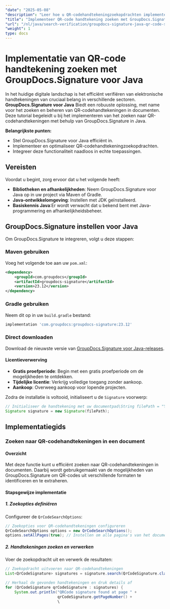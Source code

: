 ```yaml
---
"date": "2025-05-08"
"description": "Leer hoe u QR-codehandtekeningzoekopdrachten implementeert en optimaliseert met GroupDocs.Signature in Java. Verbeter documentverificatiesystemen efficiënt."
"title": "Implementeer QR-code handtekening zoeken met GroupDocs.Signature voor Java"
"url": "/nl/java/search-verification/groupdocs-signature-java-qr-code-search-guide/"
"weight": 1
type: docs
---
```

# Implementatie van QR-code handtekening zoeken met GroupDocs.Signature voor Java

In het huidige digitale landschap is het efficiënt verifiëren van elektronische handtekeningen van cruciaal belang in verschillende sectoren. **GroupDocs.Signature voor Java** Biedt een robuuste oplossing, met name voor het zoeken en beheren van QR-codehandtekeningen in documenten. Deze tutorial begeleidt u bij het implementeren van het zoeken naar QR-codehandtekeningen met behulp van GroupDocs.Signature in Java.

**Belangrijkste punten:**
- Stel GroupDocs.Signature voor Java efficiënt in.
- Implementeer en optimaliseer QR-codehandtekeningzoekopdrachten.
- Integreer deze functionaliteit naadloos in echte toepassingen.

## Vereisten

Voordat u begint, zorg ervoor dat u het volgende heeft:

- **Bibliotheken en afhankelijkheden**: Neem GroupDocs.Signature voor Java op in uw project via Maven of Gradle.
- **Java-ontwikkelomgeving**: Instellen met JDK geïnstalleerd.
- **Basiskennis Java**:Er wordt verwacht dat u bekend bent met Java-programmering en afhankelijkheidsbeheer.

## GroupDocs.Signature instellen voor Java

Om GroupDocs.Signature te integreren, volgt u deze stappen:

### Maven gebruiken
Voeg het volgende toe aan uw `pom.xml`:
```xml
<dependency>
    <groupId>com.groupdocs</groupId>
    <artifactId>groupdocs-signature</artifactId>
    <version>23.12</version>
</dependency>
```
### Gradle gebruiken
Neem dit op in uw `build.gradle` bestand:
```gradle
implementation 'com.groupdocs:groupdocs-signature:23.12'
```
### Direct downloaden
Download de nieuwste versie van [GroupDocs.Signature voor Java-releases](https://releases.groupdocs.com/signature/java/).

#### Licentieverwerving
- **Gratis proefperiode**: Begin met een gratis proefperiode om de mogelijkheden te ontdekken.
- **Tijdelijke licentie**: Verkrijg volledige toegang zonder aankoop.
- **Aankoop**: Overweeg aankoop voor lopende projecten.

Zodra de installatie is voltooid, initialiseert u de `Signature` voorwerp:
```java
// Initialiseer de handtekening met uw documentpad\String filePath = "YOUR_DOCUMENT_DIRECTORY/uw_voorbeeld_pdf_ondertekend.pdf";
Signature signature = new Signature(filePath);
```

## Implementatiegids

### Zoeken naar QR-codehandtekeningen in een document

#### Overzicht
Met deze functie kunt u efficiënt zoeken naar QR-codehandtekeningen in documenten. Daarbij wordt gebruikgemaakt van de mogelijkheden van GroupDocs.Signature om QR-codes uit verschillende formaten te identificeren en te extraheren.

#### Stapsgewijze implementatie

##### **1. Zoekopties definiëren**
Configureer de `QrCodeSearchOptions`:
```java
// Zoekopties voor QR-codehandtekeningen configureren
QrCodeSearchOptions options = new QrCodeSearchOptions();
options.setAllPages(true); // Instellen om alle pagina's van het document te doorzoeken
```

##### **2. Handtekeningen zoeken en verwerken**
Voer de zoekopdracht uit en verwerk de resultaten:
```java
// Zoekopdracht uitvoeren naar QR-codehandtekeningen
List<QrCodeSignature> signatures = signature.search(QrCodeSignature.class, options);

// Herhaal de gevonden handtekeningen en druk details af
for (QrCodeSignature qrCodeSignature : signatures) {
    System.out.println("QRCode signature found at page " +
                       qrCodeSignature.getPageNumber() +
                       \